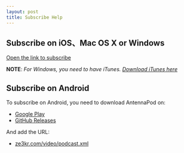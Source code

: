 ```yaml
---
layout: post
title: Subscribe Help
---
```

##  Subscribe on iOS、Mac OS X or Windows

[Open the link to subscribe](https://itunes.apple.com/podcast/id898967446)

**NOTE**: _For Windows, you need to have iTunes. [Download iTunes here](https://itunes.apple.com)_

## Subscribe on Android

To subscribe on Android, you need to download AntennaPod on:

+ [Google Play](https://play.google.com/store/apps/details?id=de.danoeh.antennapod)
+ [GitHub Releases](https://github.com/danieloeh/AntennaPod/releases/latest)

And add the URL:

+ [ze3kr.com/video/podcast.xml](http://ze3kr.com/video/podcst.xml)
